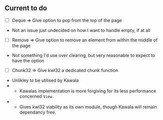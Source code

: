 
## Current to do 

- [ ] Deque   => Give option to pop from the top of the page
- Not an issue just undecided on how I want to handle empty, if at all

- [ ] Remove  => Give option to remove an element from within the middle of the page
-  Not something I'd use over clearing, but very reasonable to expect to have the option

- [ ] Chunk32 => Give kwl32 a dedicated chunk function
- Unlikley to be utilised by Kawala
- - Kawalas implementation is more forgiving for its less performance concerned `View`.
- - Gives kwl32 viability as its own module, though Kawala will remain dependancy free.

